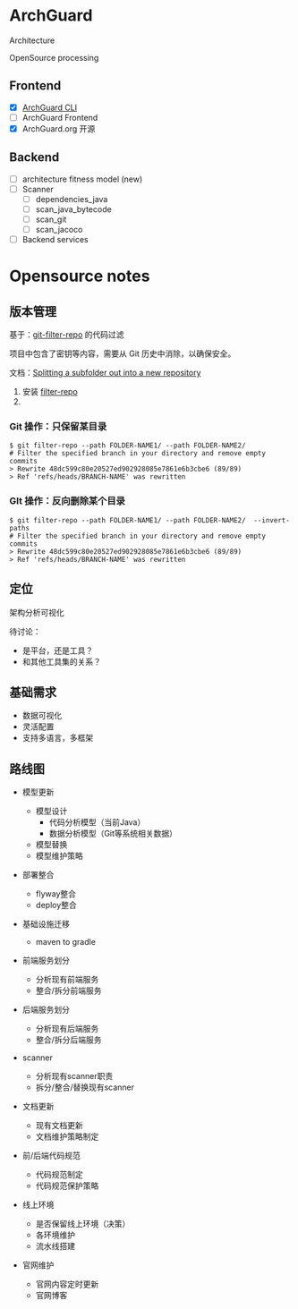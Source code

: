 # ArchGuard

Architecture

OpenSource processing

## Frontend

- [x] [ArchGuard CLI](https://github.com/archguard/arch-guard-cli)
- [ ] ArchGuard Frontend
- [x] ArchGuard.org 开源

## Backend

- [ ] architecture fitness model (new)
- [ ] Scanner
   - [ ] dependencies_java
   - [ ] scan_java_bytecode
   - [ ] scan_git  
   - [ ] scan_jacoco 
- [ ] Backend services

# Opensource notes

## 版本管理

基于：[git-filter-repo](https://htmlpreview.github.io/?https://github.com/newren/git-filter-repo/blob/docs/html/git-filter-repo.html) 的代码过滤

项目中包含了密钥等内容，需要从 Git 历史中消除，以确保安全。

文档：[Splitting a subfolder out into a new repository](https://docs.github.com/en/get-started/using-git/splitting-a-subfolder-out-into-a-new-repository)

1. 安装 [filter-repo](https://github.com/newren/git-filter-repo/blob/main/INSTALL.md)
2. 
### Git 操作：只保留某目录

```
$ git filter-repo --path FOLDER-NAME1/ --path FOLDER-NAME2/
# Filter the specified branch in your directory and remove empty commits
> Rewrite 48dc599c80e20527ed902928085e7861e6b3cbe6 (89/89)
> Ref 'refs/heads/BRANCH-NAME' was rewritten
```

### GIt 操作：反向删除某个目录 

```
$ git filter-repo --path FOLDER-NAME1/ --path FOLDER-NAME2/  --invert-paths 
# Filter the specified branch in your directory and remove empty commits
> Rewrite 48dc599c80e20527ed902928085e7861e6b3cbe6 (89/89)
> Ref 'refs/heads/BRANCH-NAME' was rewritten
```


## 定位

架构分析可视化

待讨论：
- 是平台，还是工具？
- 和其他工具集的关系？

## 基础需求
- 数据可视化
- 灵活配置
- 支持多语言，多框架

## 路线图
- 模型更新
  - 模型设计
    - 代码分析模型（当前Java）
    - 数据分析模型（Git等系统相关数据）
  - 模型替换
  - 模型维护策略
  
- 部署整合
  - flyway整合
  - deploy整合

- 基础设施迁移
  - maven to gradle
  
- 前端服务划分
  - 分析现有前端服务
  - 整合/拆分前端服务
  
- 后端服务划分
  - 分析现有后端服务
  - 整合/拆分后端服务
  
- scanner
  - 分析现有scanner职责
  - 拆分/整合/替换现有scanner
  
- 文档更新
  - 现有文档更新
  - 文档维护策略制定
  
- 前/后端代码规范
  - 代码规范制定
  - 代码规范保护策略
  
- 线上环境
  - 是否保留线上环境（决策）
  - 各环境维护
  - 流水线搭建
  
- 官网维护
  - 官网内容定时更新
  - 官网博客


